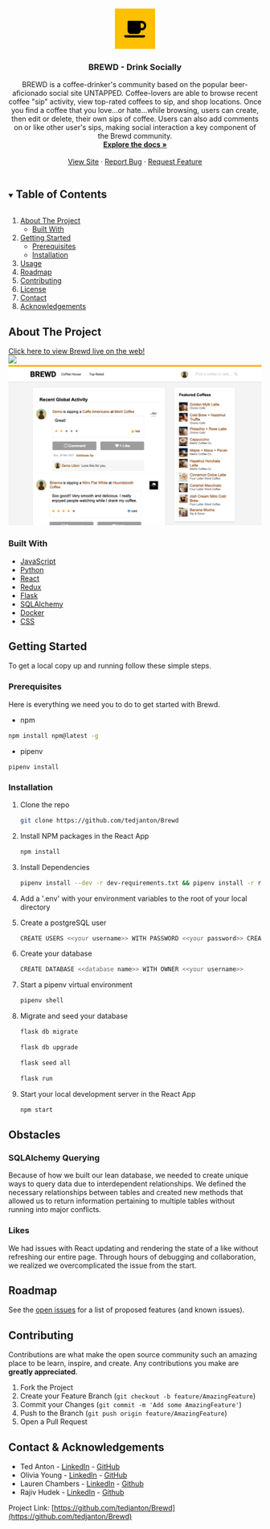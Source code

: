 <br />
<p align="center">
  <a href="https://github.com/tedjanton/Brewd">
    <img src="react-app/src/site-images/coffee-solid.png" alt="Logo" width="80" height="80" style="">
  </a>

  <h3 align="center">BREWD - Drink Socially</h3>

  <p align="center">
    BREWD is a coffee-drinker's community based on the popular beer-aficionado social site UNTAPPED. Coffee-lovers are able to browse recent coffee "sip" activity, view top-rated coffees to sip, and shop locations. Once you find a coffee that you love...or hate...while browsing, users can create, then edit or delete, their own sips of coffee. Users can also add comments on or like other user's sips, making social interaction a key component of the Brewd community.
    <br />
    <a href="https://github.com/tedjanton/Brewd/wiki"><strong>Explore the docs »</strong></a>
    <br />
    <br />
    <a href="https://brewd-app.herokuapp.com/">View Site</a>
    ·
    <a href="https://github.com/tedjanton/Brewd/issues">Report Bug</a>
    ·
    <a href="https://github.com/tedjanton/Brewd/issues">Request Feature</a>
  </p>
</p>



<!-- TABLE OF CONTENTS -->
<details open="open">
  <summary><h2 style="display: inline-block">Table of Contents</h2></summary>
  <ol>
    <li>
      <a href="#about-the-project">About The Project</a>
      <ul>
        <li><a href="#built-with">Built With</a></li>
      </ul>
    </li>
    <li>
      <a href="#getting-started">Getting Started</a>
      <ul>
        <li><a href="#prerequisites">Prerequisites</a></li>
        <li><a href="#installation">Installation</a></li>
      </ul>
    </li>
    <li><a href="#usage">Usage</a></li>
    <li><a href="#roadmap">Roadmap</a></li>
    <li><a href="#contributing">Contributing</a></li>
    <li><a href="#license">License</a></li>
    <li><a href="#contact">Contact</a></li>
    <li><a href="#acknowledgements">Acknowledgements</a></li>
  </ol>
</details>

<!-- ABOUT THE PROJECT -->
## About The Project
[Click here to view Brewd live on the web!](https://brewd-app.herokuapp.com/)
<br>
   <img src="./screenshots/splash.png"/>
   <img src="./screenshots/coffeehouse.png"/>
</br>


### Built With

* [JavaScript]()
* [Python]()
* [React]()
* [Redux]()
* [Flask]()
* [SQLAlchemy]()
* [Docker]()
* [CSS]()



<!-- GETTING STARTED -->
## Getting Started

To get a local copy up and running follow these simple steps.

### Prerequisites

Here is everything we need you to do to get started with Brewd.

  * npm
  ```sh
  npm install npm@latest -g
  ```
  * pipenv
  ```
  pipenv install
  ```

### Installation

1. Clone the repo
   ```sh
   git clone https://github.com/tedjanton/Brewd
   ```
2. Install NPM packages in the React App
   ```sh
   npm install
   ```
3. Install Dependencies
   ```bash
   pipenv install --dev -r dev-requirements.txt && pipenv install -r requirements.txt
   ```

4. Add a '.env' with your environment variables to the root of your local directory

5. Create a postgreSQL user
    ```sh
    CREATE USERS <<your username>> WITH PASSWORD <<your password>> CREATEDB
    ```
6. Create your database
    ```sh
   CREATE DATABASE <<database name>> WITH OWNER <<your username>>
    ```
7. Start a pipenv virtual environment
   ```bash
   pipenv shell
   ```
8. Migrate and seed your database
    ```sh
    flask db migrate
    ```
    ```bash
   flask db upgrade
   ```
   ```bash
   flask seed all
   ```
   ```bash
   flask run
   ```
9. Start your local development server in the React App
   ```bash
   npm start
   ```
## Obstacles

### SQLAlchemy Querying

Because of how we built our lean database, we needed to create unique ways to query data due to interdependent relationships. We defined the necessary relationships between tables and created new methods that allowed us to return information pertaining to multiple tables without running into major conflicts.


### Likes

We had issues with React updating and rendering the state of a like without refreshing our entire page. Through hours of debugging and collaboration, we realized we overcomplicated the issue from the start.


<!-- ROADMAP -->
## Roadmap

See the [open issues](https://github.com/tedjanton/Brewd/issues) for a list of proposed features (and known issues).



<!-- CONTRIBUTING -->
## Contributing

Contributions are what make the open source community such an amazing place to be learn, inspire, and create. Any contributions you make are **greatly appreciated**.

1. Fork the Project
2. Create your Feature Branch (`git checkout -b feature/AmazingFeature`)
3. Commit your Changes (`git commit -m 'Add some AmazingFeature'`)
4. Push to the Branch (`git push origin feature/AmazingFeature`)
5. Open a Pull Request



<!-- CONTACT -->
## Contact & Acknowledgements

* Ted Anton - [LinkedIn](https://www.linkedin.com/in/ted-anton/) - [GitHub](https://github.com/tedjanton)
* Olivia Young - [LinkedIn](https://www.linkedin.com/in/olivia-young-2437ba1b9/) - [GitHub](https://github.com/olivianicole)
* Lauren Chambers - [LinkedIn](https://www.linkedin.com/in/lauren-chambers94/) - [Github](https://github.com/laurenchambers)
* Rajiv Hudek - [LinkedIn](https://www.linkedin.com/in/raj-hudek-026b051b1/) - [Github](https://github.com/LifeJunkieRaj)

Project Link: [https://github.com/tedjanton/Brewd](https://github.com/tedjanton/Brewd)


<!-- ACKNOWLEDGEMENTS -->
